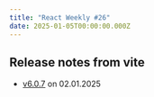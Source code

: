 ```yaml
---
title: "React Weekly #26"
date: 2025-01-05T00:00:00.000Z
---
```


## Release notes from vite

- [v6.0.7](https://github.com/vitejs/vite/releases/tag/v6.0.7) on 02.01.2025
